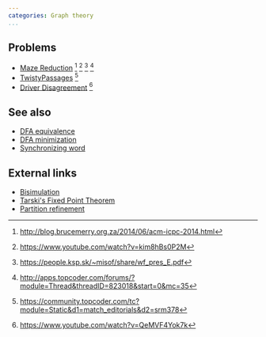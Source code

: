 ```yaml
---
categories: Graph theory
...
```


## Problems
- [Maze Reduction](https://open.kattis.com/problems/maze) [^1] [^2] [^3] [^6]
- [TwistyPassages](http://community.topcoder.com/stat?c=problem_statement&pm=8282) [^4]
- [Driver Disagreement](https://archive.algo.is/icpc/nwerc/bapc/2018/problems/D.pdf) [^5]

## See also
- [DFA equivalence]()
- [DFA minimization]()
- [Synchronizing word]()

## External links
- [Bisimulation](https://en.wikipedia.org/wiki/Bisimulation)
- [Tarski's Fixed Point Theorem](http://mathworld.wolfram.com/TarskisFixedPointTheorem.html)
- [Partition refinement](https://en.wikipedia.org/wiki/Partition_refinement)

[^1]: <http://blog.brucemerry.org.za/2014/06/acm-icpc-2014.html>
[^2]: <https://www.youtube.com/watch?v=kim8hBs0P2M>
[^3]: <https://people.ksp.sk/~misof/share/wf_pres_E.pdf>
[^4]: <https://community.topcoder.com/tc?module=Static&d1=match_editorials&d2=srm378>
[^5]: <https://www.youtube.com/watch?v=QeMVF4Yok7k>
[^6]: <http://apps.topcoder.com/forums/?module=Thread&threadID=823018&start=0&mc=35>